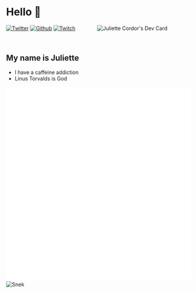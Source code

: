 # Hello 👋

<div align="left">
  <a href="https://app.daily.dev/jewlexx">
    <img
      src="https://api.daily.dev/devcards/7a2c26db4b964b589bf4208d8d7a32e0.png?r=tdd"
      width="256"
      align="right"
      alt="Juliette Cordor's Dev Card"
    />
  </a>
</div>

[![Twitter](https://img.shields.io/twitter/follow/jewelexx?color=blue&label=Twitter&logo=twitter&style=for-the-badge)](https://twitter.com/jewelexx)
[![Github](https://img.shields.io/github/followers/jewlexx?color=black&label=Github&logo=github&style=for-the-badge)](https://github.com/jewlexx)
[![Twitch](https://img.shields.io/twitch/status/jewlex?color=purple&label=Twitch&logo=twitch&style=for-the-badge)](https://twitch.tv/jewlexx)

<br />

## My name is Juliette

- I have a caffeine addiction
- Linus Torvalds is God

![Metrics](github-metrics.svg)
![Snek](https://raw.githubusercontent.com/jewlexx/jewlexx/snake/github-contribution-grid-snake.svg)
